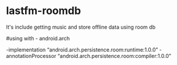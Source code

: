 # lastfm-roomdb

It's include getting music and store offline data using room db


#using with - android.arch

-implementation “android.arch.persistence.room:runtime:1.0.0”
-annotationProcessor “android.arch.persistence.room:compiler:1.0.0”
